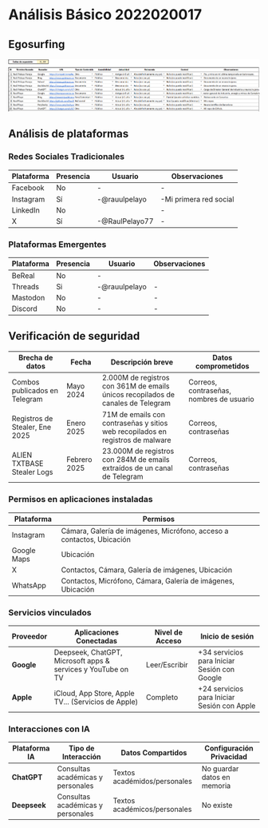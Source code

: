  # Análisis Básico 2022020017

 ## Egosurfing

 ![EgoSurfing](/investigaciones/individual/2022020017/EgoSurfing.png)

 ## Análisis de plataformas

### Redes Sociales Tradicionales
| Plataforma   | Presencia | Usuario        | Observaciones |
|--------------|-----------|----------------|---------------|
| Facebook     | No        | -              | -             |
| Instagram    | Sí        |  -@rauulpelayo | -Mi primera red social |
| LinkedIn     | No        |   | - |
| X            | Sí        | -@RaulPelayo77 |        -     |

### Plataformas Emergentes
| Plataforma   | Presencia | Usuario     | Observaciones |
|--------------|-----------|-------------|---------------|
| BeReal       | No       | -           |  |
| Threads      | Si        | -@rauulpelayo           |       -        |
| Mastodon     | No        | -           | -             |
| Discord      | No        | - | - |


## Verificación de seguridad

| Brecha de datos                        | Fecha       | Descripción breve                                                                 | Datos comprometidos                 |
|----------------------------------------|------------|-----------------------------------------------------------------------------------|--------------------------------------|
| Combos publicados en Telegram          | Mayo 2024  | 2.000M de registros con 361M de emails únicos recopilados de canales de Telegram  | Correos, contraseñas, nombres de usuario |
| Registros de Stealer, Ene 2025         | Enero 2025 | 71M de emails con contraseñas y sitios web recopilados en registros de malware    | Correos, contraseñas                |
| ALIEN TXTBASE Stealer Logs             | Febrero 2025 | 23.000M de registros con 284M de emails extraídos de un canal de Telegram         | Correos, contraseñas                |

### Permisos en aplicaciones instaladas
| Plataforma | Permisos |
|------------|----------|
| Instagram       | Cámara, Galería de imágenes, Micrófono, acceso a contactos, Ubicación       |
| Google Maps   | Ubicación       |
| X          | Contactos, Cámara, Galería de imágenes, Ubicación     |
| WhatsApp          | Contactos, Micrófono, Cámara, Galería de imágenes, Ubicación     |

### Servicios vinculados
| Proveedor | Aplicaciones Conectadas | Nivel de Acceso | Inicio de sesión |
|-----------|--------------------------|-----------------|------------------|
| **Google** | Deepseek, ChatGPT, Microsoft apps & services y YouTube on TV | Leer/Escribir | +34 servicios para Iniciar Sesión con Google |
| **Apple** | iCloud, App Store, Apple TV... (Servicios de Apple) | Completo | +24 servicios para Iniciar Sesión con Apple |

### Interacciones con IA
| Plataforma IA | Tipo de Interacción | Datos Compartidos | Configuración Privacidad |
|---------------|---------------------|--------------------|--------------------------|
| **ChatGPT** | Consultas académicas y personales | Textos académidos/personales | No guardar datos en memoria |
| **Deepseek** | Consultas académicas y personales | Textos académicos/personales | No existe |
